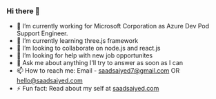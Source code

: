 ### Hi there 👋

- 🔭 I’m currently working for Microsoft Corporation as Azure Dev Pod Support Engineer.
- 🌱 I’m currently learning three.js framework
- 👯 I’m looking to collaborate on node.js and react.js
- 🤔 I’m looking for help with new job opportunites
- 💬 Ask me about anything I'll try to answer as soon as I can
- 📫 How to reach me: Email - saadsaiyed7@gmail.com OR hello@saadsaiyed.com
- ⚡ Fun fact: Read about my self at [saadsaiyed.com](https://www.saadsaiyed.com)
